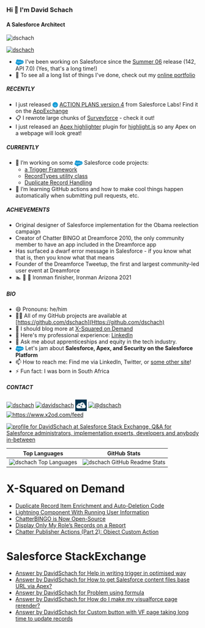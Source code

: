 ### Hi 👋 I'm David Schach

#### A Salesforce Architect

<p align="left"> <img src="https://komarev.com/ghpvc/?username=dschach&label=Profile%20views&color=0e75b6&style=flat" alt="dschach" /> </p>
<p align="left"> <a href="https://twitter.com/dschach" target="blank"><img src="https://img.shields.io/twitter/follow/dschach?logo=twitter&style=for-the-badge" alt="dschach" /></a></p>

- <img src="https://raw.githubusercontent.com/dschach/dschach/main/media/Salesforce-logo.png" height="15" style="vertical-align: middle;"/> I've been working on Salesforce since the [Summer 06](https://resources.docs.salesforce.com/142/latest/en-us/sfdc/pdf/salesforce_summer06_release_notes.pdf) release (142, API 7.0) (Yes, that's a long time!)
- 💼 To see all a long list of things I've done, check out my [online portfolio](https://my.visualcv.com/dschach_portfolio/)

##### RECENTLY

- I just released <img src="media/labs.png" height="15" width="15" style="vertical-align: middle;"/> [ACTION PLANS version 4](https://github.com/SalesforceLabs/ActionPlansV4) from Salesforce Labs! Find it on the [AppExchange](https://sforce.co/3wWTEqK)
- 📋 I rewrote large chunks of [Surveyforce](https://github.com/SalesforceLabs/survey-force) - check it out!
- I just released an [Apex highlighter](https://github.com/highlightjs/highlightjs-apex) plugin for [highlight.js](https://highlightjs.org/) so any Apex on a webpage will look great!

##### CURRENTLY

- 🔭 I’m working on some <img src="https://raw.githubusercontent.com/dschach/dschach/main/media/Salesforce-logo.png" height="15" style="vertical-align: middle;"/> Salesforce code projects:
  - [a Trigger Framework](https://github.com/dschach/salesforce-trigger-framework)
  - [RecordTypes utility class](https://github.com/dschach/record-types)
  - [Duplicate Record Handling](https://github.com/dschach/duplicatehandling)
- 🌱 I’m learning GitHub actions and how to make cool things happen automatically when submitting pull requests, etc.

##### ACHIEVEMENTS

- Original designer of Salesforce implementation for the Obama reelection campaign
- Creator of Chatter BINGO at Dreamforce 2010, the only community member to have an app included in the Dreamforce app
- Has surfaced a dwarf error message in Salesforce - if you know what that is, then you know what that means
- Founder of the Dreamforce Tweetup, the first and largest community-led user event at Dreamforce
- :swimmer: :bicyclist: :runner: Ironman finisher, Ironman Arizona 2021

##### BIO

- 😄 Pronouns: he/him
- 👨‍💻 All of my GitHub projects are available at [https://github.com/dschach](Https://github.com/dschach)
- 📝 I should blog more at [X-Squared on Demand](https://www.x2od.com)
- 📄 Here's my professional experience: [LinkedIn](https://www.linkedin.com/in/davidschach/)
- 💬 Ask me about apprenticeships and equity in the tech industry.
- <img src="https://raw.githubusercontent.com/dschach/dschach/main/media/Salesforce-logo.png" height="15" style="vertical-align: middle;"/> Let's jam about **Salesforce, Apex, and Security on the Salesforce Platform**
- 📫 How to reach me: Find me via LinkedIn, Twitter, or [some other site](https://www.duckduckgo.com)!
- ⚡ Fun fact: I was born in South Africa

##### CONTACT

<p align="left">
<a href="https://twitter.com/dschach" target="blank"><img align="center" src="https://raw.githubusercontent.com/rahuldkjain/github-profile-readme-generator/master/src/images/icons/Social/twitter.svg" alt="dschach" height="30" width="40" /></a>
<a href="https://linkedin.com/in/davidschach" target="blank"><img align="center" src="https://raw.githubusercontent.com/rahuldkjain/github-profile-readme-generator/master/src/images/icons/Social/linked-in-alt.svg" alt="davidschach" height="30" width="40" /></a>
<a href="https://salesforce.stackexchange.com/users/dschach" target="blank"><img align="center" src="media/SalesforceStackExchangeLogo.png" alt="dschach" height="30" width="30" /></a>
<a href="https://medium.com/@dschach" target="blank"><img align="center" src="https://raw.githubusercontent.com/rahuldkjain/github-profile-readme-generator/master/src/images/icons/Social/medium.svg" alt="@dschach" height="30" width="40" /></a>
<a href="/https://www.x2od.com/feed" target="blank"><img align="center" src="https://www.x2od.com/wp/wp-content/uploads/FINAL-LOGO_OK_square_whitebg.jpeg" alt="https://www.x2od.com/feed" height="30" width="30" /></a>
</p>

<a href="https://salesforce.stackexchange.com/users/59/davidschach"><img src="https://salesforce.stackexchange.com/users/flair/59.png" width="208" height="58" alt="profile for DavidSchach at Salesforce Stack Exchange, Q&amp;A for Salesforce administrators, implementation experts, developers and anybody in-between" title="profile for DavidSchach at Salesforce Stack Exchange, Q&amp;A for Salesforce administrators, implementation experts, developers and anybody in-between"></a>

|                                                              Top Languages                                                               |                                                     GitHub Stats                                                      |
| :--------------------------------------------------------------------------------------------------------------------------------------: | :-------------------------------------------------------------------------------------------------------------------: |
| ![dschach Top Languages](https://github-readme-stats.vercel.app/api/top-langs?username=dschach&show_icons=true&locale=en&layout=compact) | ![dschach GitHub Readme Stats](https://github-readme-stats.vercel.app/api?username=dschach&show_icons=true&locale=en) |

<!-- ![dschach GitHub Streaks](https://github-readme-streak-stats.herokuapp.com/?user=dschach&) -->

# X-Squared on Demand

<!-- BLOG-POSTS:START -->
- [Duplicate Record Item Enrichment and Auto-Deletion Code](https://www.x2od.com/2022/02/28/duplicate-record-items.html)
- [Lightning Component With Running User Information](https://www.x2od.com/2015/02/27/lightning-component-running-user.html)
- [ChatterBINGO is Now Open-Source](https://www.x2od.com/2014/07/03/chatterbingo-github.html)
- [Display Only My Role’s Records on a Report](https://www.x2od.com/2013/07/22/my-role-records.html)
- [Chatter Publisher Actions &lpar;Part 2&rpar;: Object Custom Action](https://www.x2od.com/2013/07/15/publisher-actions-pt2.html)

<!-- BLOG-POSTS:END -->

# Salesforce StackExchange

<!-- SaleforceStackexchange:START -->

- [Answer by DavidSchach for Help in writing trigger in optimised way](https://salesforce.stackexchange.com/questions/370904/help-in-writing-trigger-in-optimised-way/371001#371001)
- [Answer by DavidSchach for How to get Salesforce content files base URL via Apex?](https://salesforce.stackexchange.com/questions/363290/how-to-get-salesforce-content-files-base-url-via-apex/363525#363525)
- [Answer by DavidSchach for Problem using formula](https://salesforce.stackexchange.com/questions/343899/problem-using-formula/343907#343907)
- [Answer by DavidSchach for How do I make my visualforce page rerender?](https://salesforce.stackexchange.com/questions/342922/how-do-i-make-my-visualforce-page-rerender/343569#343569)
- [Answer by DavidSchach for Custom button with VF page taking long time to update records](https://salesforce.stackexchange.com/questions/343381/custom-button-with-vf-page-taking-long-time-to-update-records/343568#343568)

<!-- SaleforceStackexchange:END -->
